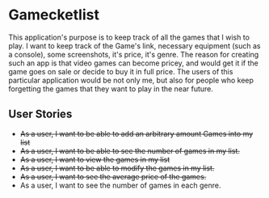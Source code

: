 # Gamecketlist

This application's purpose is to keep track of all the games that I wish to
play. I want to keep track of the Game's link, necessary equipment (such as a console),
some screenshots, it's price, it's genre. The reason for creating such an 
app is that video games can become pricey, and would get it if the game goes on sale
or decide to buy it in full price. The users of this particular application would
be not only me, but also for people who keep forgetting the games that they want
to play in the near future.

## User Stories
- ~~As a user, I want to be able to add an arbitrary amount Games into my list~~
- ~~As a user, I want to be able to see the number of games in my list.~~
- ~~As a user, I want to view the games in my list~~
- ~~As a user, I want to be able to modify the games in my list.~~
- ~~As a user, I want to see the average price of the games.~~
- As a user, I want to see the number of games in each genre.